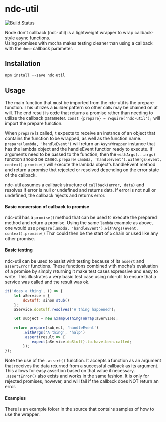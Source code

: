# ndc-util
[![Build Status](https://travis-ci.org/CodyKnapp/ndc-util.svg?branch=master)](https://travis-ci.org/CodyKnapp/ndc-util)

Node don't callback (ndc-util) is a lightweight wrapper to wrap callback-style async functions.  
Using promises with mocha makes testing cleaner than using a callback with the `done` callback parameter.

## Installation
`npm install --save ndc-util`

## Usage
The main function that must be imported from the ndc-util is the prepare function.  This utilizes a builder pattern so other calls may be chained on at will.  The end result is code that returns a promise rather than needing to utilize the callback parameter.
`const {prepare} = require('ndc-util');` will import the prepare function.

When `prepare` is called, it expects to receive an instance of an object that contains the function to be wrapped, as well as the function name.
`prepare(lambda, 'handleEvent')` will return an `AsyncWrapper` instance that has the lambda object and the handleEvent function ready to execute.
If arguments need to be passed to the function, then the `withArgs(...args)` function should be called.
`prepare(lambda, 'handleEvent').withArgs(event, context).promise()` will execute the lambda object's handleEvent method and return a promise that rejected or resolved depending on the error state of the callback.

ndc-util assumes a callback structure of `callback(error, data)` and resolves if error is null or undefined and returns data.  If error is not null or undefined, the callback rejects and returns error.

#### Basic conversion of callback to promise
ndc-util has a `promise()` method that can be used to execute the prepared method and return a promise. Using the same `lambda` example as above, one would use `prepare(lambda, 'handleEvent').withArgs(event, context).promise()`
That could then be the start of a chain or used like any other promise.

#### Basic testing
ndc-util can be used to assist with testing because of its `assert` and `assertError` functions.  These functions combined with mocha's evaluation of a promise by simply returning it make test cases expressive and easy to write.
This illustrates a very basic test case using ndc-util to ensure that a service was called and the result was ok.

```javascript
it('does a thing', () => {
    let aService = {
        doStuff: sinon.stub()
    };
    aService.doStuff.resolves('A thing happened');
    
    let subject = new ExampleThingToWrap(aService);
    
    return prepare(subject, 'handleEvent')
        .withArgs('A thing', 'halp')
        .assert(result => {
            expect(aService.doStuff).to.have.been.called;
        });
});
``` 
Note the use of the `.assert()` function.  It accepts a function as an argument that receives the data returned from a successful callback as its argument.  This allows for easy assertion based on that value if necessary.
`.assertError()` also exists and works in the same fashion.  It is only for rejected promises, however, and will fail if the callback does NOT return an error.

#### Examples
There is an example folder in the source that contains samples of how to use the wrapper.
